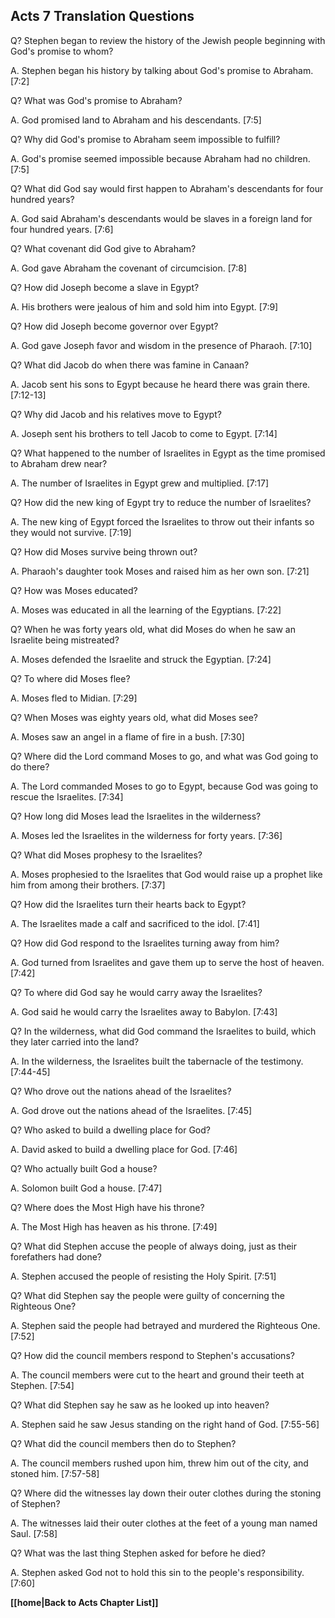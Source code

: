 ## Acts 7 Translation Questions ##

Q? Stephen began to review the history of the Jewish people beginning with God's promise to whom?

A. Stephen began his history by talking about God's promise to Abraham. [7:2]

Q? What was God's promise to Abraham?

A. God promised land to Abraham and his descendants. [7:5]

Q? Why did God's promise to Abraham seem impossible to fulfill?

A. God's promise seemed impossible because Abraham had no children. [7:5]

Q? What did God say would first happen to Abraham's descendants for four hundred years?

A. God said Abraham's descendants would be slaves in a foreign land for four hundred years. [7:6]

Q? What covenant did God give to Abraham?

A. God gave Abraham the covenant of circumcision. [7:8]

Q? How did Joseph become a slave in Egypt?

A. His brothers were jealous of him and sold him into Egypt. [7:9]

Q? How did Joseph become governor over Egypt?

A. God gave Joseph favor and wisdom in the presence of Pharaoh. [7:10]

Q? What did Jacob do when there was famine in Canaan?

A. Jacob sent his sons to Egypt because he heard there was grain there. [7:12-13]

Q? Why did Jacob and his relatives move to Egypt?

A. Joseph sent his brothers to tell Jacob to come to Egypt. [7:14]

Q? What happened to the number of Israelites in Egypt as the time promised to Abraham drew near?

A. The number of Israelites in Egypt grew and multiplied. [7:17]

Q? How did the new king of Egypt try to reduce the number of Israelites?

A. The new king of Egypt forced the Israelites to throw out their infants so they would not survive. [7:19]

Q? How did Moses survive being thrown out?

A. Pharaoh's daughter took Moses and raised him as her own son. [7:21]

Q? How was Moses educated?

A. Moses was educated in all the learning of the Egyptians. [7:22]

Q? When he was forty years old, what did Moses do when he saw an Israelite being mistreated?

A. Moses defended the Israelite and struck the Egyptian. [7:24]

Q? To where did Moses flee?

A. Moses fled to Midian. [7:29]

Q? When Moses was eighty years old, what did Moses see?

A. Moses saw an angel in a flame of fire in a bush. [7:30]

Q? Where did the Lord command Moses to go, and what was God going to do there?

A. The Lord commanded Moses to go to Egypt, because God was going to rescue the Israelites. [7:34]

Q? How long did Moses lead the Israelites in the wilderness?

A. Moses led the Israelites in the wilderness for forty years. [7:36]

Q? What did Moses prophesy to the Israelites?

A. Moses prophesied to the Israelites that God would raise up a prophet like him from among their brothers. [7:37]

Q? How did the Israelites turn their hearts back to Egypt?

A. The Israelites made a calf and sacrificed to the idol. [7:41]

Q? How did God respond to the Israelites turning away from him?

A. God turned from Israelites and gave them up to serve the host of heaven. [7:42]

Q? To where did God say he would carry away the Israelites?

A. God said he would carry the Israelites away to Babylon. [7:43]

Q? In the wilderness, what did God command the Israelites to build, which they later carried into the land?

A. In the wilderness, the Israelites built the tabernacle of the testimony. [7:44-45]

Q? Who drove out the nations ahead of the Israelites?

A. God drove out the nations ahead of the Israelites. [7:45]

Q? Who asked to build a dwelling place for God?

A. David asked to build a dwelling place for God. [7:46]

Q? Who actually built God a house?

A. Solomon built God a house. [7:47]

Q? Where does the Most High have his throne?

A. The Most High has heaven as his throne. [7:49]

Q? What did Stephen accuse the people of always doing, just as their forefathers had done?

A. Stephen accused the people of resisting the Holy Spirit. [7:51]

Q? What did Stephen say the people were guilty of concerning the Righteous One?

A. Stephen said the people had betrayed and murdered the Righteous One. [7:52]

Q? How did the council members respond to Stephen's accusations?

A. The council members were cut to the heart and ground their teeth at Stephen. [7:54]

Q? What did Stephen say he saw as he looked up into heaven?

A. Stephen said he saw Jesus standing on the right hand of God. [7:55-56]

Q? What did the council members then do to Stephen?

A. The council members rushed upon him, threw him out of the city, and stoned him. [7:57-58]

Q? Where did the witnesses lay down their outer clothes during the stoning of Stephen?

A. The witnesses laid their outer clothes at the feet of a young man named Saul. [7:58]

Q? What was the last thing Stephen asked for before he died?

A. Stephen asked God not to hold this sin to the people's responsibility. [7:60]

__[[home|Back to Acts Chapter List]]__

